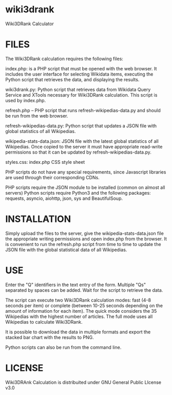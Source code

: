 # wiki3drank
Wiki3DRank Calculator

FILES
=====

The Wiki3DRank calculation requires the following files:

index.php: is a PHP script that must be opened with the web browser. It includes the user interface for selecting Wikidata items, executing the Python script that retrieves the data, and displaying the results.

wiki3drank.py: Python script that retrieves data from Wikidata Query Service and XTools necessary for Wiki3DRank calculation. This script is used by index.php.

refresh.php – PHP script that runs refresh-wikipedias-data.py and should be run from the web browser.

refresh-wikipedias-data.py: Python script that updates a JSON file with global statistics of all Wikipedias.

wikipedia-stats-data.json: JSON file with the latest global statistics of all Wikipedias. Once copied to the server it must have appropriate read-write permissions so that it can be updated by refresh-wikipedias-data.py.

styles.css: index.php CSS style sheet

PHP scripts do not have any special requirements, since Javascript libraries are used through their corresponding CDNs.

PHP scripts require the JSON module to be installed (common on almost all servers) Python scripts require Python3 and the following packages: requests, asyncio, aiohttp, json, sys and BeautifulSoup.



INSTALLATION
============
Simply upload the files to the server, give the wikipedia-stats-data.json file the appropriate writing permissions and open index.php from the browser. It is convenient to run the refresh.php script from time to time to update the JSON file with the global statistical data of all Wikipedias.



USE
===
Enter the "Q" identifiers in the text entry of the form. Multiple "Qs" separated by spaces can be added. Wait for the script to retrieve the data.

The script can execute two Wiki3DRank calculation modes: fast (4-8 seconds per item) or complete (between 10-25 seconds depending on the amount of information for each item). The quick mode considers the 35 Wikipedias with the highest number of articles. The full mode uses all Wikipedias to calculate Wiki3DRank.

It is possible to download the data in multiple formats and export the stacked bar chart with the results to PNG.

Python scripts can also be run from the command line.


LICENSE
=======
Wiki3DRAnk Calculation is distribuited under GNU General Public LIcense v3.0

